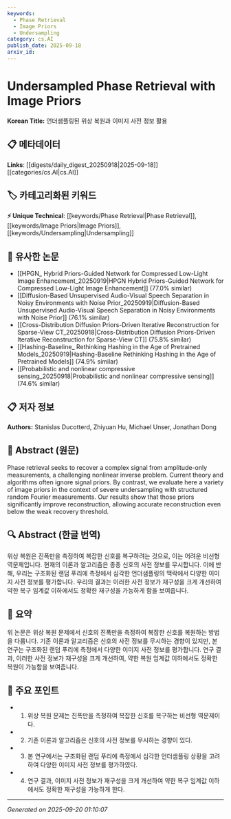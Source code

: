 ```yaml
---
keywords:
  - Phase Retrieval
  - Image Priors
  - Undersampling
category: cs.AI
publish_date: 2025-09-18
arxiv_id:
---
```


<!-- KEYWORD_LINKING_METADATA:
{
  "processed_timestamp": "2025-09-22 22:02:50.065138",
  "vocabulary_version": "1.0",
  "selected_keywords": [
    "Phase Retrieval",
    "Image Priors",
    "Undersampling"
  ],
  "rejected_keywords": [
    "Fourier Measurements"
  ],
  "similarity_scores": {
    "Phase Retrieval": 0.78,
    "Image Priors": 0.77,
    "Undersampling": 0.72
  },
  "extraction_method": "AI_prompt_based",
  "budget_applied": true
}
-->

# Undersampled Phase Retrieval with Image Priors

**Korean Title:** 언더샘플링된 위상 복원과 이미지 사전 정보 활용

## 📋 메타데이터

**Links**: [[digests/daily_digest_20250918|2025-09-18]]       [[categories/cs.AI|cs.AI]]

## 🏷️ 카테고리화된 키워드
**⚡ Unique Technical**: [[keywords/Phase Retrieval|Phase Retrieval]], [[keywords/Image Priors|Image Priors]], [[keywords/Undersampling|Undersampling]]

## 🔗 유사한 논문
- [[HPGN_ Hybrid Priors-Guided Network for Compressed Low-Light Image Enhancement_20250919|HPGN Hybrid Priors-Guided Network for Compressed Low-Light Image Enhancement]] (77.0% similar)
- [[Diffusion-Based Unsupervised Audio-Visual Speech Separation in Noisy Environments with Noise Prior_20250919|Diffusion-Based Unsupervised Audio-Visual Speech Separation in Noisy Environments with Noise Prior]] (76.1% similar)
- [[Cross-Distribution Diffusion Priors-Driven Iterative Reconstruction for Sparse-View CT_20250918|Cross-Distribution Diffusion Priors-Driven Iterative Reconstruction for Sparse-View CT]] (75.8% similar)
- [[Hashing-Baseline_ Rethinking Hashing in the Age of Pretrained Models_20250919|Hashing-Baseline Rethinking Hashing in the Age of Pretrained Models]] (74.9% similar)
- [[Probabilistic and nonlinear compressive sensing_20250918|Probabilistic and nonlinear compressive sensing]] (74.6% similar)

## 📋 저자 정보

**Authors:** Stanislas Ducotterd, Zhiyuan Hu, Michael Unser, Jonathan Dong

## 📄 Abstract (원문)

Phase retrieval seeks to recover a complex signal from amplitude-only
measurements, a challenging nonlinear inverse problem. Current theory and
algorithms often ignore signal priors. By contrast, we evaluate here a variety
of image priors in the context of severe undersampling with structured random
Fourier measurements. Our results show that those priors significantly improve
reconstruction, allowing accurate reconstruction even below the weak recovery
threshold.

## 🔍 Abstract (한글 번역)

위상 복원은 진폭만을 측정하여 복잡한 신호를 복구하려는 것으로, 이는 어려운 비선형 역문제입니다. 현재의 이론과 알고리즘은 종종 신호의 사전 정보를 무시합니다. 이에 반해, 우리는 구조화된 랜덤 푸리에 측정에서 심각한 언더샘플링의 맥락에서 다양한 이미지 사전 정보를 평가합니다. 우리의 결과는 이러한 사전 정보가 재구성을 크게 개선하여 약한 복구 임계값 이하에서도 정확한 재구성을 가능하게 함을 보여줍니다.

## 📝 요약

위 논문은 위상 복원 문제에서 신호의 진폭만을 측정하여 복잡한 신호를 복원하는 방법을 다룹니다. 기존 이론과 알고리즘은 신호의 사전 정보를 무시하는 경향이 있지만, 본 연구는 구조화된 랜덤 푸리에 측정에서 다양한 이미지 사전 정보를 평가합니다. 연구 결과, 이러한 사전 정보가 재구성을 크게 개선하여, 약한 복원 임계값 이하에서도 정확한 복원이 가능함을 보여줍니다.

## 🎯 주요 포인트

- 1. 위상 복원 문제는 진폭만을 측정하여 복잡한 신호를 복구하는 비선형 역문제이다.

- 2. 기존 이론과 알고리즘은 신호의 사전 정보를 무시하는 경향이 있다.

- 3. 본 연구에서는 구조화된 랜덤 푸리에 측정에서 심각한 언더샘플링 상황을 고려하여 다양한 이미지 사전 정보를 평가하였다.

- 4. 연구 결과, 이미지 사전 정보가 재구성을 크게 개선하여 약한 복구 임계값 이하에서도 정확한 재구성을 가능하게 한다.

---

*Generated on 2025-09-20 01:10:07*